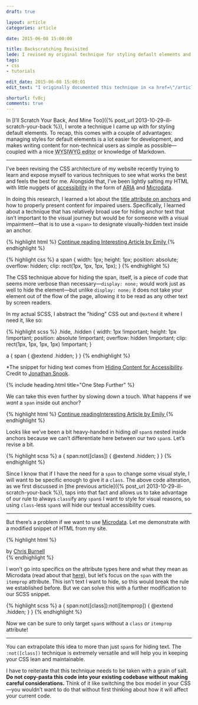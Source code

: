 ```yaml
---
draft: true

layout: article
categories: article

date: 2015-06-08 15:00:00

title: Backscratching Revisited
lede: I revised my original technique for styling default elements and took it a step further to scratch the greatest number of backs.
tags:
- css
- tutorials

edit_date: 2015-06-08 15:00:01
edit_text: "I originally documented this technique in <a href=\"/article/ill-scratch-your-back\">a previous article</a>, but have updated it here to reflect accessibility needs."

shorturl: fv8cj
comments: true
---
```


In [I’ll Scratch Your Back, And Mine Too]({% post_url 2013-10-29-ill-scratch-your-back %}), I wrote a technique I came up with for styling default elements. To recap, this comes with a couple of advantages: managing styles for default elements is a lot easier for development, and makes writing content for non-technical users as simple as possible—coupled with a nice <abbr title="What You See Is What You Get">WYSIWYG editor</abbr> or knowledge of Markdown.


--------


I’ve been revising the CSS architecture of my website recently trying to learn and expose myself to various techniques to see what works the best and feels the best for me. Alongside that, I’ve been lightly salting my HTML with little nuggets of [accessibility](http://a11yproject.com/) in the form of [ARIA](http://html5doctor.com/using-aria-in-html/) and [Microdata](http://schema.org/docs/documents.html).

In doing this research, I learned a lot about the [title attribute on anchors](https://silktide.com/i-thought-title-text-improved-accessibility-i-was-wrong/) and how to properly present content for impaired users. Specifically, I learned about a technique that has relatively broad use for hiding anchor text that isn’t important to the visual journey but would be for someone with a visual impairment—that is to use a `<span>` to designate visually-hidden text inside an anchor.

{% highlight html %}
<a href="/article/interesting-article">
    <span>Continue reading </span>Interesting Article by Emily
</a>
{% endhighlight %}

{% highlight css %}
a span {
    width:  1px;
    height: 1px;
    position: absolute;
    overflow: hidden;
    clip: rect(1px, 1px, 1px, 1px);
}
{% endhighlight %}

The CSS technique above for hiding the span, itself, is a piece of code that seems more verbose than necessary—`display: none;` would work just as well to hide the element—but unlike `display: none;` it does not take your element out of the flow of the page, allowing it to be read as any other text by screen readers.

In my actual SCSS, I abstract the "hiding" CSS out and `@extend` it where I need it, like so:

{% highlight scss %}
.hide,
.hidden {
    width:  1px !important;
    height: 1px !important;
    position: absolute !important;
    overflow: hidden !important;
    clip: rect(1px, 1px, 1px, 1px) !important;
}

a {
    span {
        @extend .hidden;
    }
}
{% endhighlight %}

*The snippet for hiding text comes from [Hiding Content for Accessibility](http://snook.ca/archives/html_and_css/hiding-content-for-accessibility). Credit to [Jonathan Snook](http://snook.ca/).


{% include heading.html title="One Step Further" %}

We can take this even further by slowing down a touch. What happens if we *want* a `span` inside out anchor?

{% highlight html %}
<a href="/article/interesting-article">
    <span>Continue reading</span>Interesting Article by <span class="author--emily">Emily</span>
</a>
{% endhighlight %}

Looks like we’ve been a bit heavy-handed in hiding *all* `span`s nested inside anchors because we can’t differentiate here between our two `span`s. Let’s revise a bit.

{% highlight scss %}
a {
    span:not([class]) {
        @extend .hidden;
    }
}
{% endhighlight %}

Since I know that if I have the need for a `span` to change some visual style, I will want to be specific enough to give it a `class`. The above code alteration, as we first discussed in [the previous article]({% post_url 2013-10-29-ill-scratch-your-back %}), taps into that fact and allows us to take advantage of our rule to always `class`ify any `span`s I want to style for visual reasons, so using `class`-less `span`s will hide our textual accessibility cues.


--------


But there’s a problem if we want to use [Microdata](http://schema.org/docs/documents.html). Let me demonstrate with a modified snippet of HTML from my site.

{% highlight html %}
<aside class="author" itemscope itemtype="http://data-vocabulary.org/Person">
    <div class="author-name">
        by <a href="/about">
               <span itemprop="author">Chris Burnell</span>
           </a>
    </div>
</aside>
{% endhighlight %}

I won’t go into specifics on the attribute types here and what they mean as Microdata (read about that [here](https://schema.org/Person)), but let’s focus on the `span` with the `itemprop` attribute. This isn’t text I want to hide, so this would break the rule we established before. But we can solve this with a further modification to our SCSS snippet.

{% highlight scss %}
a {
    span:not([class]):not([itemprop]) {
        @extend .hidden;
    }
}
{% endhighlight %}

Now we can be sure to only target `span`s without a `class` *or* `itemprop` attribute!


--------


You can extrapolate this idea to more than just `span`s for hiding text. The `:not([class])` technique is extremely versatile and will help you in keeping your CSS lean and maintainable.

I have to reiterate that this technique needs to be taken with a grain of salt. **Do not copy-pasta this code into your existing codebase without making careful considerations.** Think of it like switching the box model in your CSS—you wouldn’t want to do that without first thinking about how it will affect your current code.
